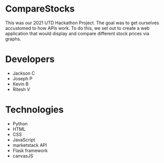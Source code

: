 # CompareStocks

This was our 2021 UTD Hackathon Project. The goal was to get ourselves accustomed to how APIs work. To do this, we set out to create a web application that would display and compare different stock prices via graphs.

# Developers

- Jackson C
- Joseph P
- Kevin B
- Ritesh V

# Technologies

- Python
- HTML
- CSS
- JavaScript
- marketstack API
- Flask framework
- canvasJS
